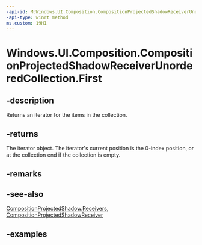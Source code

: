```yaml
---
-api-id: M:Windows.UI.Composition.CompositionProjectedShadowReceiverUnorderedCollection.First
-api-type: winrt method
ms.custom: 19H1
---
```


<!-- Method syntax.
public IIterator<CompositionProjectedShadowReceiver> CompositionProjectedShadowReceiverUnorderedCollection.First()
-->

# Windows.UI.Composition.CompositionProjectedShadowReceiverUnorderedCollection.First

## -description

Returns an iterator for the items in the collection.



## -returns

The iterator object. The iterator's current position is the 0-index position, or at the collection end if the collection is empty.

## -remarks

## -see-also

[CompositionProjectedShadow.Receivers](compositionprojectedshadow_receivers.md), [CompositionProjectedShadowReceiver](compositionprojectedshadowreceiver.md)

## -examples

